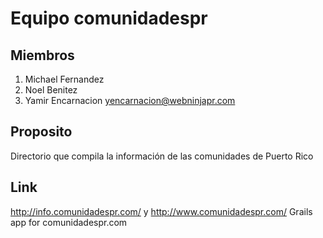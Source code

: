 # Equipo comunidadespr

## Miembros
1. Michael Fernandez
2. Noel Benitez
3. Yamir Encarnacion <yencarnacion@webninjapr.com>

## Proposito
Directorio que compila la información de las comunidades de Puerto Rico

## Link
http://info.comunidadespr.com/
y
http://www.comunidadespr.com/
Grails app for comunidadespr.com
